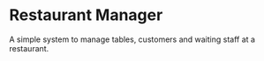 # Restaurant Manager
A simple system to manage tables, customers and waiting staff at a restaurant.
